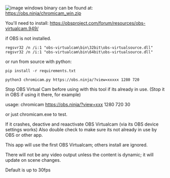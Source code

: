 ![image](https://user-images.githubusercontent.com/2575698/84745620-d6a57b80-af82-11ea-8137-7e01dd188004.png)
windows binary can be found at: https://obs.ninja/chromicam_win.zip

You'll need to install: https://obsproject.com/forum/resources/obs-virtualcam.949/

if OBS is not installed.
```
regsvr32 /n /i:1 "obs-virtualcam\bin\32bit\obs-virtualsource.dll"
regsvr32 /n /i:1 "obs-virtualcam\bin\64bit\obs-virtualsource.dll"
```

or run from source with python:

```
pip install -r requirements.txt
```
```
python3 chromicam.py https://obs.ninja/?view=xxxxx 1280 720
```

Stop OBS Virtual Cam before using with this tool if its already in use. 
(Stop it in OBS if using it there, for example)

usage:
chromicam https://obs.ninja/?view=xxx 1280 720 30

or just chromicam.exe to test.

If it crashes, deactive and reaactivate OBS Virtualcam (via its OBS device settings works)
Also double check to make sure its not already in use by OBS or other app.

This app will use the first OBS Virtualcam; others install are ignored.

There will not be any video output unless the content is dynamic; it will update on scene changes.

Default is up to 30fps
